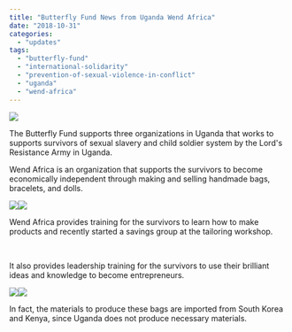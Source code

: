 ```yaml
---
title: "Butterfly Fund News from Uganda Wend Africa"
date: "2018-10-31"
categories: 
  - "updates"
tags: 
  - "butterfly-fund"
  - "international-solidarity"
  - "prevention-of-sexual-violence-in-conflict"
  - "uganda"
  - "wend-africa"
---
```


[![](http://womenandwar.net/kr/wp-content/uploads/2018/11/IMG_2274-300x204.jpg)](http://womenandwar.net/kr/wp-content/uploads/2018/11/IMG_2274.jpg)

The Butterfly Fund supports three organizations in Uganda that works to supports survivors of sexual slavery and child soldier system by the Lord's Resistance Army in Uganda.

Wend Africa is an organization that supports the survivors to become economically independent through making and selling handmade bags, bracelets, and dolls.

[![](http://womenandwar.net/kr/wp-content/uploads/2018/11/IMG_2226-300x300.jpg)](http://womenandwar.net/kr/wp-content/uploads/2018/11/IMG_2226.jpg)[![](http://womenandwar.net/kr/wp-content/uploads/2018/11/IMG_2328-e1541038237807-225x300.jpg)](http://womenandwar.net/kr/wp-content/uploads/2018/11/IMG_2328-e1541038237807.jpg)

Wend Africa provides training for the survivors to learn how to make products and recently started a savings group at the tailoring workshop.

 

It also provides leadership training for the survivors to use their brilliant ideas and knowledge to become entrepreneurs.

[![](http://womenandwar.net/kr/wp-content/uploads/2018/11/IMG_7874-300x225.jpg)](http://womenandwar.net/kr/wp-content/uploads/2018/11/IMG_7874.jpg)[![](http://womenandwar.net/kr/wp-content/uploads/2018/11/IMG_7839-300x225.jpg)](http://womenandwar.net/kr/wp-content/uploads/2018/11/IMG_7839.jpg)

In fact, the materials to produce these bags are imported from South Korea and Kenya, since Uganda does not produce necessary materials.
